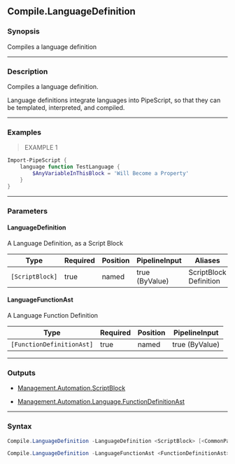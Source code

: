 Compile.LanguageDefinition
--------------------------

### Synopsis
Compiles a language definition

---

### Description

Compiles a language definition.

Language definitions integrate languages into PipeScript, so that they can be templated, interpreted, and compiled.

---

### Examples
> EXAMPLE 1

```PowerShell
Import-PipeScript {         
    language function TestLanguage {
        $AnyVariableInThisBlock = 'Will Become a Property'
    }
}
```

---

### Parameters
#### **LanguageDefinition**
A Language Definition, as a Script Block

|Type           |Required|Position|PipelineInput |Aliases                   |
|---------------|--------|--------|--------------|--------------------------|
|`[ScriptBlock]`|true    |named   |true (ByValue)|ScriptBlock<br/>Definition|

#### **LanguageFunctionAst**
A Language Function Definition

|Type                     |Required|Position|PipelineInput |
|-------------------------|--------|--------|--------------|
|`[FunctionDefinitionAst]`|true    |named   |true (ByValue)|

---

### Outputs
* [Management.Automation.ScriptBlock](https://learn.microsoft.com/en-us/dotnet/api/System.Management.Automation.ScriptBlock)

* [Management.Automation.Language.FunctionDefinitionAst](https://learn.microsoft.com/en-us/dotnet/api/System.Management.Automation.Language.FunctionDefinitionAst)

---

### Syntax
```PowerShell
Compile.LanguageDefinition -LanguageDefinition <ScriptBlock> [<CommonParameters>]
```
```PowerShell
Compile.LanguageDefinition -LanguageFunctionAst <FunctionDefinitionAst> [<CommonParameters>]
```
